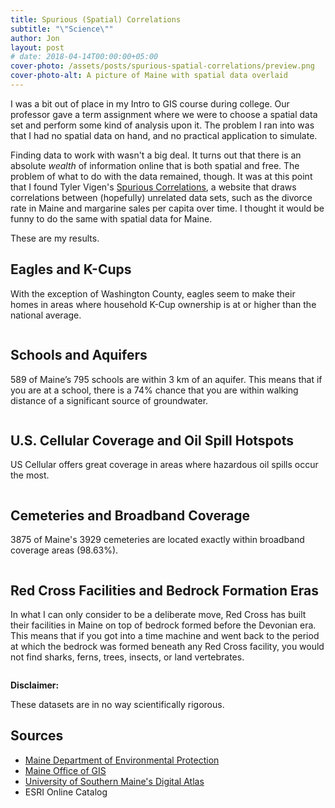 ```yaml
---
title: Spurious (Spatial) Correlations
subtitle: "\"Science\""
author: Jon
layout: post
# date: 2018-04-14T00:00:00+05:00
cover-photo: /assets/posts/spurious-spatial-correlations/preview.png
cover-photo-alt: A picture of Maine with spatial data overlaid
---
```


I was a bit out of place in my Intro to GIS course during college. Our professor
gave a term assignment where we were to choose a spatial data set and perform some kind of
analysis upon it. The problem I ran into was that I had no spatial data on hand, 
and no practical application to simulate.

Finding data to work with wasn't a big deal. It turns out that there is an absolute 
*wealth* of information online that is both spatial and free. The problem of what to do with the data
remained, though. It was at this point that I found Tyler Vigen's [Spurious Correlations](http://www.tylervigen.com),
a website that draws correlations between (hopefully) unrelated data sets, such as the divorce rate in Maine
and margarine sales per capita over time. I thought it would be funny to do the same with spatial data for Maine.

These are my results.

## Eagles and K-Cups

With the exception of Washington County, eagles seem to make their homes in areas where household K-Cup ownership is at or higher than the national average.

<span class="image center"><img src="{{ '/assets/posts/spurious-spatial-correlations/EaglesAndKCups.png' | relative_url }}" alt="" /></span>

## Schools and Aquifers

589 of Maine’s 795 schools are within 3 km of an aquifer. This means that if you are at a school, there is a 74% chance that you are within walking distance of a significant source of groundwater.

<span class="image center"><img data-src="{{ '/assets/posts/spurious-spatial-correlations/SchoolsAndAquifers.png' | relative_url }}" alt="" /></span>

## U.S. Cellular Coverage and Oil Spill Hotspots

US Cellular offers great coverage in areas where hazardous oil spills occur the most.

<span class="image center"><img data-src="{{ '/assets/posts/spurious-spatial-correlations/OilSpillsAndUSCellularCoverage.png' | relative_url }}" alt="" /></span>

## Cemeteries and Broadband Coverage

3875 of Maine's 3929 cemeteries are located exactly within broadband coverage areas (98.63%).

<span class="image center"><img data-src="{{ '/assets/posts/spurious-spatial-correlations/CemeteriesAndBroadband.png' | relative_url }}" alt="" /></span>

## Red Cross Facilities and Bedrock Formation Eras

In what I can only consider to be a deliberate move, Red Cross has built their facilities in Maine on top of bedrock formed before the Devonian era. This means that if you got into a time machine and went back to the period at which the bedrock was formed beneath any Red Cross facility, you would not find sharks, ferns, trees, insects, or land vertebrates.

<span class="image center"><img data-src="{{ '/assets/posts/spurious-spatial-correlations/RedCrossAndBedrock.png' | relative_url }}" alt="" /></span>

**Disclaimer:** 

These datasets are in no way scientifically rigorous.

## Sources
- <a href="http://www.maine.gov/dep/gis/datamaps/">Maine Department of Environmental Protection</a>
- <a href="http://www.maine.gov/megis/catalog/">Maine Office of GIS</a>
- <a href="https://usm.maine.edu/gis/digital-atlas">University of Southern Maine's Digital Atlas</a>
- ESRI Online Catalog

<!--
                                __.--'~~~~~`--.
             ..       __.    .-~               ~-.
             ((\     /   `}.~                     `.
              \\\  .{     }               /     \   \
          (\   \\~~       }              |       }   \
           \`.-~ -@~     }  ,-,.         |       )    \
           (___     ) _}  (    :        |    / /      `._
            `----._-~.     _\ \ |_       \   / /-.__     `._
                   ~~----~~  \ \| ~~--~~~(  + /     ~-._    ~-._
                             /  /         \  \          ~--.,___~_-_.
                          __/  /          _\  )
                        .<___.'         .<___/
-->